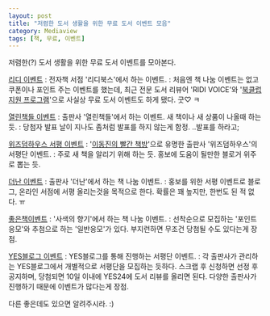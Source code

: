 ```yaml
---
layout: post
title: "저렴한 도서 생활을 위한 무료 도서 이벤트 모음"
category: Mediaview
tags: [책, 무료, 이벤트]
---
```


저렴한(?) 도서 생활을 위한 무료 도서 이벤트를 모아본다.


[리디 이벤트](http://blog.naver.com/PostList.nhn?blogId=ridibooks&from=postList&categoryNo=22)
: 전자책 서점 '리디북스'에서 하는 이벤트.
: 처음엔 책 나눔 이벤트는 없고 쿠폰이나 포인트 주는 이벤트를 했는데,
최근 전문 도서 리뷰어 'RIDI VOICE'와 '[북클럽 지원 프로그램](http://blog.naver.com/ridibooks/220296056253)'으로 사실상 무료 도서 이벤트도 하게 됐다.
굿♡ ㅋ

[열린책들 이벤트](http://cafe.naver.com/openbooks21.cafe?iframe_url=/ArticleList.nhn%3Fsearch.clubid=20788094%26search.menuid=13%26search.boardtype=L)
: 출판사 '열린책들'에서 하는 이벤트.
새 책이나 새 상품이 나올때 하는 듯.
: 당첨자 발표 날이 지나도 좀처럼 발표를 하지 않는게 함정.
..발표를 하라고;

[위즈덤하우스 서평 이벤트](http://blog.naver.com/PostList.nhn?blogId=wisdomhouse7&from=postList&categoryNo=54)
: '[이동진의 빨간 책방](http://www.podbbang.com/ch/3709)'으로 유명한 출판사 '위즈덤하우스'의 서평단 이벤트.
: 주로 새 책을 알리기 위해 하는 듯.
홍보에 도움이 될만한 블로거 위주로 뽑는 듯.

[더난 이벤트](http://blog.naver.com/PostList.nhn?blogId=thenanbiz&categoryNo=17&skinType=&skinId=&from=menu&userSelectMenu=true)
: 출판사 '더난'에서 하는 책 나눔 이벤트.
: 홍보를 위한 서평 이벤트로 블로그, 온라인 서점에 서평 올리는것을 목적으로 한다.
확률은 꽤 높지만, 한번도 된 적 없다. ㅠ

[좋은책이벤트](http://book.culppy.org/event/board.php?bo_table=02_01)
: '사색의 향기'에서 하는 책 나눔 이벤트.
: 선착순으로 모집하는 '포인트응모'와 추첨으로 하는 '일반응모'가 있다.
부지런하면 무조건 당첨될 수도 있다는게 장점.

[YES블로그 이벤트](http://blog.yes24.com/BlogMain/BlogEvent/EventList)
: YES블로그를 통해 진행하는 서평단 이벤트.
: 각 출판사가 관리하는 YES블로그에서 개별적으로 서평단을 모집하는 듯하다.
스크랩 후 신청하면 선정 후 공지하며, 당첨되면 10일 이내에 YES24에 도서 리뷰를 올리면 된다.
다양한 출판사가 진행하기 때문에 이벤트가 많다는게 장점.


다른 좋은데도 있으면 알려주시라. :)
